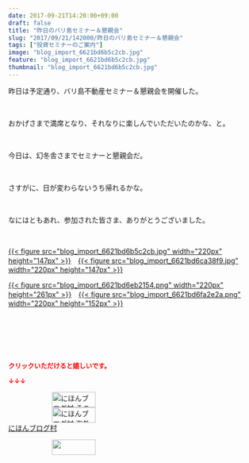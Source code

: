 ```yaml
---
date: 2017-09-21T14:20:00+09:00
draft: false
title: "昨日のバリ島セミナー＆懇親会"
slug: "2017/09/21/142000/昨日のバリ島セミナー＆懇親会"
tags: ["投資セミナーのご案内"]
image: "blog_import_6621bd6b5c2cb.jpg"
feature: "blog_import_6621bd6b5c2cb.jpg"
thumbnail: "blog_import_6621bd6b5c2cb.jpg"
---
```

<p>昨日は予定通り、バリ島不動産セミナー＆懇親会を開催した。</p><p> </p><p>おかげさまで満席となり、それなりに楽しんでいただいたのかな、と。</p><p> </p><p>今日は、幻冬舎さまでセミナーと懇親会だ。</p><p> </p><p>さすがに、日が変わらないうち帰れるかな。</p><p> </p><p>なにはともあれ、参加された皆さま、ありがとうございました。</p><p> </p><p><a href="blog_import_6621bd6b5c2cb.jpg">{{< figure src="blog_import_6621bd6b5c2cb.jpg" width="220px" height="147px" >}}</a>　<a href="blog_import_6621bd6ca38f9.jpg">{{< figure src="blog_import_6621bd6ca38f9.jpg" width="220px" height="147px" >}}</a></p><p><a href="blog_import_6621bd6eb2154.png">{{< figure src="blog_import_6621bd6eb2154.png" width="220px" height="261px" >}}</a>　<a href="blog_import_6621bd6fa2e2a.png">{{< figure src="blog_import_6621bd6fa2e2a.png" width="220px" height="152px" >}}</a></p><p> </p><p> </p><p> </p><p><font color="#ff0000" size="2"><strong>クリックいただけると嬉しいです。</strong></font></p><p><font color="#ff0000" size="2"><strong>↓↓↓</strong></font></p><p><a href="ranking.html?p_cid=01260127" id="&amp;blogmura_banner" target="_blank"><img alt="にほんブログ村 その他生活ブログ 不動産投資へ" border="0" height="31" src="data:image/svg+xml;charset=utf-8,%3Csvg%20xmlns%3D%22http%3A%2F%2Fwww.w3.org%2F2000%2Fsvg%22%20title%3D%22Placeholder%20for%20Images%22%20role%3D%22presentation%22%20viewBox%3D%220%200%2088%2031%22%20%2F%3E" width="88" data-src="//life.blogmura.com/hudousantoushi/img/hudousantoushi88_31.gif" style="aspect-ratio: auto 88 / 31;"/><noscript><img alt="にほんブログ村 その他生活ブログ 不動産投資へ" border="0" height="31" src="//life.blogmura.com/hudousantoushi/img/hudousantoushi88_31.gif" width="88"></noscript></a><br/><a href="ranking.html?p_cid=01260127" target="_blank"><img alt="にほんブログ村 海外生活ブログ バリ島情報へ" border="0" height="31" src="data:image/svg+xml;charset=utf-8,%3Csvg%20xmlns%3D%22http%3A%2F%2Fwww.w3.org%2F2000%2Fsvg%22%20title%3D%22Placeholder%20for%20Images%22%20role%3D%22presentation%22%20viewBox%3D%220%200%2088%2031%22%20%2F%3E" width="88" data-src="https://img-proxy.blog-video.jp/images?url=http%3A%2F%2Foverseas.blogmura.com%2Fbali%2Fimg%2Fbali88_31.gif" style="aspect-ratio: auto 88 / 31;"/><noscript><img alt="にほんブログ村 海外生活ブログ バリ島情報へ" border="0" height="31" src="https://img-proxy.blog-video.jp/images?url=http%3A%2F%2Foverseas.blogmura.com%2Fbali%2Fimg%2Fbali88_31.gif" width="88"></noscript></a><br/><a href="ranking.html?p_cid=01260127" target="_blank">にほんブログ村</a></p><p><a href="link.php?1804582" title="人気ブログランキングへ"><img border="0" height="31" src="data:image/svg+xml;charset=utf-8,%3Csvg%20xmlns%3D%22http%3A%2F%2Fwww.w3.org%2F2000%2Fsvg%22%20title%3D%22Placeholder%20for%20Images%22%20role%3D%22presentation%22%20viewBox%3D%220%200%2088%2031%22%20%2F%3E" width="88" data-src="https://blog.with2.net/img/banner/banner_22.gif" style="aspect-ratio: auto 88 / 31;"/><noscript><img border="0" height="31" src="https://blog.with2.net/img/banner/banner_22.gif" width="88"></noscript></a></p><p> </p><p> </p>

